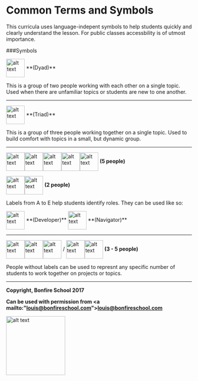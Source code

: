 # Common Terms and Symbols

This curricula uses language-indepent symbols to help students quickly and clearly understand the lesson. For public classes accessbility is of utmost importance.

###Symbols

<img src="https://bonfireschool.github.io/curriculum/images/dyad.svg" alt="alt text" width="50px" style="vertical-align:middle">
**(Dyad)**

This is a group of two people working with each other on a single topic. Used when there are unfamiliar topics or students are new to one another.

---

<img src="https://bonfireschool.github.io/curriculum/images/triad.svg" alt="alt text" width="50px" style="vertical-align:middle">
**(Triad)**

This is a group of three people working together on a single topic. Used to build comfort with topics in a small, but dynamic group.

---

<img src="https://bonfireschool.github.io/curriculum/images/person-a.svg" alt="alt text" width="50px" style="vertical-align:middle"><img src="https://bonfireschool.github.io/curriculum/images/person-b.svg" alt="alt text" width="50px" style="vertical-align:middle"><img src="https://bonfireschool.github.io/curriculum/images/person-c.svg" alt="alt text" width="50px" style="vertical-align:middle"><img src="https://bonfireschool.github.io/curriculum/images/person-d.svg" alt="alt text" width="50px" style="vertical-align:middle"><img src="https://bonfireschool.github.io/curriculum/images/person-e.svg" alt="alt text" width="50px" style="vertical-align:middle">
**(5 people)**

<img src="https://bonfireschool.github.io/curriculum/images/person-a.svg" alt="alt text" width="50px" style="vertical-align:middle"><img src="https://bonfireschool.github.io/curriculum/images/person-b.svg" alt="alt text" width="50px" style="vertical-align:middle">
**(2 people)**

Labels from A to E help students identify roles. They can be used like so:

<img src="https://bonfireschool.github.io/curriculum/images/person-a.svg" alt="alt text" width="50px" style="vertical-align:middle">
**(Developer)**


<img src="https://bonfireschool.github.io/curriculum/images/person-b.svg" alt="alt text" width="50px" style="vertical-align:middle">
**(Navigator)**

---

<img src="https://bonfireschool.github.io/curriculum/images/person.svg" alt="alt text" width="50px" style="vertical-align:middle"><img src="https://bonfireschool.github.io/curriculum/images/person.svg" alt="alt text" width="50px" style="vertical-align:middle"><img src="https://bonfireschool.github.io/curriculum/images/person.svg" alt="alt text" width="50px" style="vertical-align:middle"> / <img src="https://bonfireschool.github.io/curriculum/images/person.svg" alt="alt text" width="50px" style="vertical-align:middle"><img src="https://bonfireschool.github.io/curriculum/images/person.svg" alt="alt text" width="50px" style="vertical-align:middle"> **(3 - 5 people)**

People without labels can be used to represnt any specific number of students to work together on projects or topics.

---
**Copyright, Bonfire School 2017**

**Can be used with permission from <a mailto:"louis@bonfireschool.com">louis@bonfireschool.com</a>**

<img src="https://bonfireschool.github.io/curriculum/images/bonfireschool-logotype.svg" alt="alt text" width="160px" style="vertical-align:middle">&nbsp;




